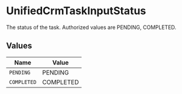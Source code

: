 # UnifiedCrmTaskInputStatus

The status of the task. Authorized values are PENDING, COMPLETED.


## Values

| Name        | Value       |
| ----------- | ----------- |
| `PENDING`   | PENDING     |
| `COMPLETED` | COMPLETED   |